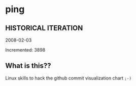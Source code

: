 # ping

## HISTORICAL ITERATION
2008-02-03

Incremented: 3898

## What is this?? 
Linux skills to hack the github commit visualization chart `;-)`

